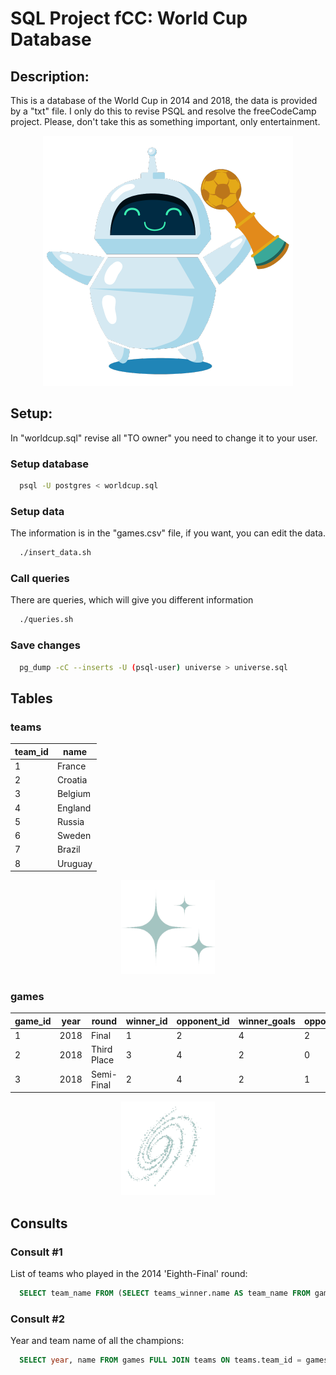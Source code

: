 # SQL Project fCC: World Cup Database

## Description:
This is a database of the World Cup in 2014 and 2018, the data is provided by a "txt" file. I only do this to revise PSQL and resolve the freeCodeCamp project. Please, don't take this as something important, only entertainment.

<p align="center">
  <img width="400" height="400" src="src/icon.png">
</p>

## Setup:
In "worldcup.sql" revise all "TO owner" you need to change it to your user.

### Setup database
```BASH
  psql -U postgres < worldcup.sql
```

### Setup data
The information is in the "games.csv" file, if you want, you can edit the data.
```BASH
  ./insert_data.sh
```

### Call queries
There are queries, which will give you different information
```BASH
  ./queries.sh
```

### Save changes
```BASH
  pg_dump -cC --inserts -U (psql-user) universe > universe.sql
```

## Tables

### teams
 team_id |     name      
---------|---------------
       1 | France
       2 | Croatia
       3 | Belgium
       4 | England
       5 | Russia
       6 | Sweden
       7 | Brazil
       8 | Uruguay

<p align="center">
  <img width="150" height="150" src="src/star.png">
</p>

### games
 game_id | year |     round     | winner_id | opponent_id | winner_goals | opponent_goals 
---------|------|---------------|-----------|-------------|--------------|----------------
       1 | 2018 | Final         |         1 |           2 |            4 |              2
       2 | 2018 | Third Place   |         3 |           4 |            2 |              0
       3 | 2018 | Semi-Final    |         2 |           4 |            2 |              1

<p align="center">
  <img width="150" height="150" src="src/galaxy.png">
</p>

## Consults

### Consult #1
List of teams who played in the 2014 'Eighth-Final' round:

```SQL
  SELECT team_name FROM (SELECT teams_winner.name AS team_name FROM games LEFT JOIN teams AS teams_winner ON teams_winner.team_id = games.winner_id WHERE year='2014' AND round='Eighth-Final' UNION SELECT teams_loser.name AS team_name FROM games LEFT JOIN teams AS teams_loser ON teams_loser.team_id = games.opponent_id  WHERE year='2014' AND round='Eighth-Final') AS all_teams ORDER BY team_name
```

### Consult #2
Year and team name of all the champions:

```SQL
  SELECT year, name FROM games FULL JOIN teams ON teams.team_id = games.winner_id WHERE round='Final' ORDER BY year
```
